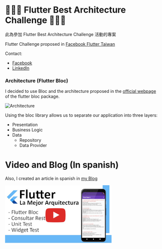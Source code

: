# 📢📢📢 Flutter Best Architecture Challenge 📢📢📢
此為參加 Flutter Best Architecture Challenge 活動的專案

Flutter Challenge proposed in [Facebook Flutter Taiwan](https://www.facebook.com/groups/flutter.tw/posts/824114368242152/)

Contact:
 - [Facebook](https://www.facebook.com/yayo28)
 - [LinkedIn](https://www.linkedin.com/in/yayoarellano/)

### Architecture (Flutter Bloc)

I decided to use Bloc and the architecture proposed in the [official webpage](https://bloclibrary.dev/#/architecture) of the
flutter bloc package. 

![Architecture](https://bloclibrary.dev/assets/bloc_architecture_full.png)

Using the bloc library allows us to separate our application into three layers:

- Presentation
- Business Logic
- Data
   - Repository
   - Data Provider
  
# Video and Blog (In spanish)
Also, I created an article in spanish in [my Blog](https://www.yayocode.com/2021/07/flutter-challenge-la-mejor-arquitectura.html)

[![Youtube](youtube.jpg)](https://youtu.be/ng1-co3QhIg)
